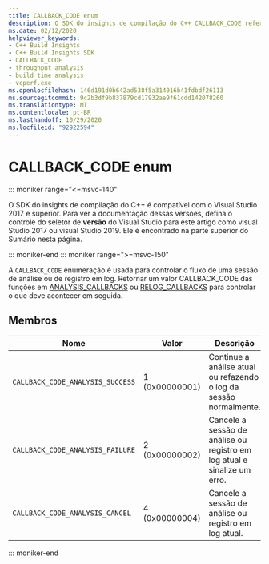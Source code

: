 ```yaml
---
title: CALLBACK_CODE enum
description: O SDK do insights de compilação do C++ CALLBACK_CODE referência de enumeração.
ms.date: 02/12/2020
helpviewer_keywords:
- C++ Build Insights
- C++ Build Insights SDK
- CALLBACK_CODE
- throughput analysis
- build time analysis
- vcperf.exe
ms.openlocfilehash: 146d191d0b642ad538f5a314016b41fdbdf26113
ms.sourcegitcommit: 9c2b3df9b837879cd17932ae9f61cdd142078260
ms.translationtype: MT
ms.contentlocale: pt-BR
ms.lasthandoff: 10/29/2020
ms.locfileid: "92922594"
---
```

# <a name="callback_code-enum"></a>CALLBACK_CODE enum

::: moniker range="<=msvc-140"

O SDK do insights de compilação do C++ é compatível com o Visual Studio 2017 e superior. Para ver a documentação dessas versões, defina o controle do seletor de **versão** do Visual Studio para este artigo como visual Studio 2017 ou visual Studio 2019. Ele é encontrado na parte superior do Sumário nesta página.

::: moniker-end
::: moniker range=">=msvc-150"

A `CALLBACK_CODE` enumeração é usada para controlar o fluxo de uma sessão de análise ou de registro em log. Retornar um valor CALLBACK_CODE das funções em [ANALYSIS_CALLBACKS](analysis-callbacks-struct.md) ou [RELOG_CALLBACKS](relog-callbacks-struct.md) para controlar o que deve acontecer em seguida.

## <a name="members"></a>Membros

| Nome | Valor | Descrição |
|--|--|--|
| `CALLBACK_CODE_ANALYSIS_SUCCESS` | 1 (0x00000001) | Continue a análise atual ou refazendo o log da sessão normalmente. |
| `CALLBACK_CODE_ANALYSIS_FAILURE` | 2 (0x00000002) | Cancele a sessão de análise ou registro em log atual e sinalize um erro. |
| `CALLBACK_CODE_ANALYSIS_CANCEL` | 4 (0x00000004) | Cancele a sessão de análise ou registro em log atual. |

::: moniker-end
